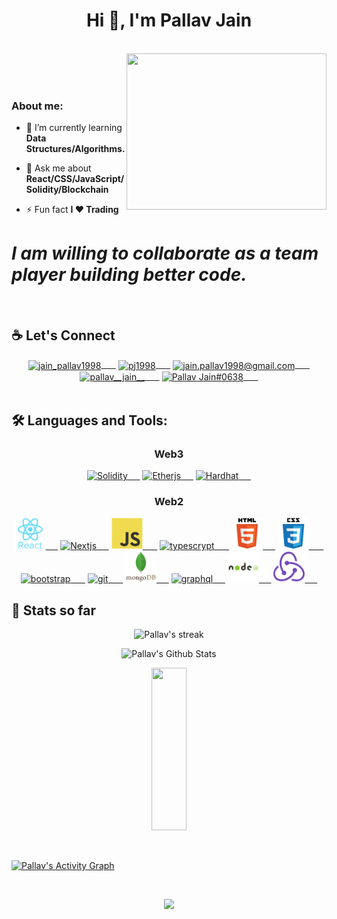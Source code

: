<h1 align="center">Hi 👋, I'm Pallav Jain</h1>

</br>
<div align="right">
    <img align="right" src="https://www.bacancytechnology.com/blog/wp-content/uploads/2019/07/developer-dribbble.gif" width="320" height="250"/>
    </br></br></br>
</div>

### About me:

- 🌱 I’m currently learning **Data Structures/Algorithms.**

- 💬 Ask me about **React/CSS/JavaScript/Solidity/Blockchain**

- ⚡ Fun fact **I ❤️ Trading**

# _I am willing to collaborate as a team player building better code._

<br/>

<h2 align="left">☕ Let's Connect</h2>
<div align="center">
<a href="https://twitter.com/jain_pallav1998" target="blank"><img align="center" src="https://raw.githubusercontent.com/rahuldkjain/github-profile-readme-generator/master/src/images/icons/Social/twitter.svg" alt="jain_pallav1998" height="50" width="50"/>&nbsp;&nbsp;&nbsp;&nbsp;&nbsp;&nbsp;</a>
<a href="https://www.linkedin.com/in/pj1998/" target="blank"><img align="center" src="https://raw.githubusercontent.com/rahuldkjain/github-profile-readme-generator/master/src/images/icons/Social/linked-in-alt.svg" alt="pj1998" height="50" width="50"/>&nbsp;&nbsp;&nbsp;&nbsp;&nbsp;&nbsp;</a>
  <a href="jain.pallav1998@gmail.com" target="blank"><img align="center" src="https://upload.wikimedia.org/wikipedia/commons/thumb/7/7e/Gmail_icon_%282020%29.svg/2560px-Gmail_icon_%282020%29.svg.png" alt="jain.pallav1998@gmail.com" height="50" width="60"/>&nbsp;&nbsp;&nbsp;&nbsp;&nbsp;&nbsp;</a>
<a href="https://www.instagram.com/pallav__jain__/" target="blank"><img align="center" src="https://raw.githubusercontent.com/rahuldkjain/github-profile-readme-generator/master/src/images/icons/Social/instagram.svg" alt="pallav__jain__" height="50" width="50" />&nbsp;&nbsp;&nbsp;&nbsp;&nbsp;&nbsp;</a>
  <a href="Pallav Jain#0638" target="blank"><img align="center" src="https://github.com/rahuldkjain/github-profile-readme-generator/blob/master/src/images/icons/Social/discord.svg" alt="Pallav Jain#0638" height="60" width="60" />&nbsp;&nbsp;&nbsp;&nbsp;&nbsp;&nbsp;</a>
</div>

<br/>

<h2 align="left">🛠 Languages and Tools:</h2>
<div align="center">
  <h3>Web3</h3>
  <div>
     <a href="https://docs.soliditylang.org/en/v0.8.14/" target="_blank"> <img src="https://miro.medium.com/max/1400/0*yqbRInqX0ZRUlVS0" alt="Solidity" width="60" height="50"/>&nbsp;&nbsp;&nbsp;&nbsp;&nbsp;</a> 
  <a href="https://docs.ethers.io/v5/" target="_blank"> <img src="https://camo.githubusercontent.com/608e89db7748f805612ab2974acdf22d9d8eb587f389540f9a8bbc98ae0c4b68/68747470733a2f2f7365656b6c6f676f2e636f6d2f696d616765732f452f6574686572732d6c6f676f2d443542383632303444382d7365656b6c6f676f2e636f6d2e706e67" alt="Etherjs" width="60" height="50"/>&nbsp;&nbsp;&nbsp;&nbsp;&nbsp;</a> 
  <a href="https://hardhat.org/getting-started/" target="_blank"> <img src="https://seeklogo.com/images/H/hardhat-logo-888739EBB4-seeklogo.com.png" alt="Hardhat" width="60" height="50"/>&nbsp;&nbsp;&nbsp;&nbsp;&nbsp;</a> 
  </div>
  
  <h3>Web2</h3>
  <div>
    <a href="https://reactjs.org/" target="_blank"> <img src="https://raw.githubusercontent.com/devicons/devicon/master/icons/react/react-original-wordmark.svg" alt="Reactjs" width="50" height="50"/>&nbsp;&nbsp;&nbsp;&nbsp;&nbsp;</a>
     <a href="https://nextjs.org/docs" target="_blank"> <img src="https://upload.wikimedia.org/wikipedia/commons/thumb/8/8e/Nextjs-logo.svg/800px-Nextjs-logo.svg.png" alt="Nextjs" width="50" height="50"/>&nbsp;&nbsp;&nbsp;&nbsp;&nbsp;</a>
  <a href="https://developer.mozilla.org/en-US/docs/Web/JavaScript" target="_blank"> <img src="https://raw.githubusercontent.com/devicons/devicon/master/icons/javascript/javascript-original.svg" alt="javascript" width="50" height="50"/> &nbsp;&nbsp;&nbsp;&nbsp;&nbsp;</a> 
    <a href="https://www.typescriptlang.org/" target="_blank"> <img src="https://github.com/rahuldkjain/github-profile-readme-generator/blob/master/src/images/icons/ProgrammingLanguages/typescript.svg" alt="typescrypt" width="50" height="50"/> &nbsp;&nbsp;&nbsp;&nbsp;&nbsp;</a> 
  <a href="https://www.w3.org/html/" target="_blank"> <img src="https://raw.githubusercontent.com/devicons/devicon/master/icons/html5/html5-original-wordmark.svg" alt="html5" width="50" height="50"/>&nbsp;&nbsp;&nbsp;&nbsp;&nbsp;</a>
  <a href="https://www.w3schools.com/css/" target="_blank"> <img src="https://raw.githubusercontent.com/devicons/devicon/master/icons/css3/css3-original-wordmark.svg" alt="css3" width="50" height="50"/> &nbsp;&nbsp;&nbsp;&nbsp;&nbsp;</a> 
    <a href="https://getbootstrap.com/" target="_blank"> <img src="https://github.com/rahuldkjain/github-profile-readme-generator/blob/master/src/images/icons/FrontendDevelopment/bootstrap.svg" alt="bootstrap" width="50" height="50"/> &nbsp;&nbsp;&nbsp;&nbsp;&nbsp;</a> 
  <a href="https://git-scm.com/" target="_blank"> <img src="https://www.vectorlogo.zone/logos/git-scm/git-scm-icon.svg" alt="git" width="50" height="50"/> &nbsp;&nbsp;&nbsp;&nbsp;&nbsp;</a> 
  <a href="https://www.mongodb.com/" target="_blank"> <img src="https://raw.githubusercontent.com/devicons/devicon/master/icons/mongodb/mongodb-original-wordmark.svg" alt="mongodb" width="50" height="50"/>&nbsp;&nbsp;&nbsp;&nbsp;&nbsp;</a> 
    <a href="https://graphql.org/code/" target="_blank"> <img src="https://github.com/rahuldkjain/github-profile-readme-generator/blob/master/src/images/icons/BackendDevelopment/graphql.svg" alt="graphql" width="50" height="50"/>&nbsp;&nbsp;&nbsp;&nbsp;&nbsp;</a> 
  <a href="https://nodejs.org" target="_blank"> <img src="https://raw.githubusercontent.com/devicons/devicon/master/icons/nodejs/nodejs-original-wordmark.svg" alt="nodejs" width="50" height="50"/>&nbsp;&nbsp;&nbsp;&nbsp;&nbsp;</a> 
  <a href="https://redux.js.org" target="_blank"> <img src="https://raw.githubusercontent.com/devicons/devicon/master/icons/redux/redux-original.svg" alt="redux" width="50" height="50"/>&nbsp;&nbsp;&nbsp;&nbsp;&nbsp;</a> 
  </div>
</div>

<h2 align="left">👷 Stats so far</h2>
<p align="center">
    <a >
        <img title="🔥 Get streak stats for your profile at git.io/streak-stats" alt="Pallav's streak" src="https://github-readme-streak-stats.herokuapp.com/?user=pallav1998&theme=black-ice&hide_border=true&stroke=0000&background=060A0CD0"/>
    </a>
</p>

  <p align="center">
    <a ><img alt="Pallav's Github Stats" src="https://github-readme-stats.vercel.app/api?username=pallav1998&show_icons=true&count_private=true&theme=react&hide_border=true&bg_color=0D1117" /></a>
    </p>

 <p align="center">
    <img src="https://github-readme-stats.vercel.app/api/top-langs/?username=pallav1998&theme=react&hide_border=true&bg_color=0D1117" height="260px" width="33.25%"/>
 </p>
 
 <br/>
<p>
  <a href="https://activity-graph.herokuapp.com/graph?username=pallav1998&bg_color=0D1117&color=5BCDEC&line=5BCDEC&point=FFFFFF&hide_border=trueh"><img alt="Pallav's Activity        Graph" src="https://activity-graph.herokuapp.com/graph?username=pallav1998&bg_color=0D1117&color=5BCDEC&line=5BCDEC&point=FFFFFF&hide_border=true" /></a>
</p>
<br/>

<!-- ## ❤ Views and Followers
<a>
    <img src="https://komarev.com/ghpvc/?username=pallav1998">
</a> -->

<p align="center">
  <img  src="https://raw.githubusercontent.com/Trilokia/Trilokia/379277808c61ef204768a61bbc5d25bc7798ccf1/bottom_header.svg">
  </p>
